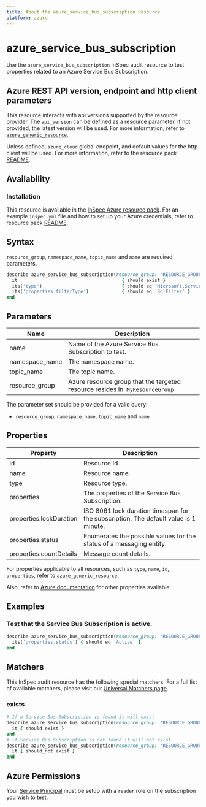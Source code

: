 ```yaml
---
title: About the azure_service_bus_subscription Resource
platform: azure
---
```


# azure_service_bus_subscription

Use the `azure_service_bus_subscription` InSpec audit resource to test properties related to an Azure Service Bus Subscription.

## Azure REST API version, endpoint and http client parameters

This resource interacts with api versions supported by the resource provider.
The `api_version` can be defined as a resource parameter.
If not provided, the latest version will be used.
For more information, refer to [`azure_generic_resource`](azure_generic_resource.md).

Unless defined, `azure_cloud` global endpoint, and default values for the http client will be used.
For more information, refer to the resource pack [README](../../README.md).

## Availability

### Installation

This resource is available in the [InSpec Azure resource pack](https://github.com/inspec/inspec-azure).
For an example `inspec.yml` file and how to set up your Azure credentials, refer to resource pack [README](../../README.md#Service-Principal).

## Syntax

`resource_group`, `namespace_name`, `topic_name` and `name` are required parameters.

```ruby
describe azure_service_bus_subscription(resource_group: 'RESOURCE_GROUP', namespace_name: 'NAMESPACE_NAME', topic_name: 'TOPIC_NAME', name: 'SUBSCRIPTION_NAME') do 
  it                                      { should exist }
  its('type')                             { should eq 'Microsoft.ServiceBus/Namespaces/Topics/Subscriptions/Rules' }
  its('properties.filterType')            { should eq 'SqlFilter' }
end
```

## Parameters

| Name           | Description                                                                      |
|----------------|----------------------------------------------------------------------------------|
| name           | Name of the Azure Service Bus Subscription to test.                         |
| namespace_name | The namespace name.                                                              |
| topic_name     | The topic name.                                                                  |
| resource_group | Azure resource group that the targeted resource resides in. `MyResourceGroup`    |

The parameter set should be provided for a valid query:
- `resource_group`, `namespace_name`, `topic_name` and `name`

## Properties

| Property                 | Description                                                      |
|--------------------------|------------------------------------------------------------------|
| id                       | Resource Id.                                                     |
| name                     | Resource name.                                                   |
| type                     | Resource type.                                                   |
| properties               | The properties of the Service Bus Subscription.                  |
| properties.lockDuration  | ISO 8061 lock duration timespan for the subscription. The default value is 1 minute. |
| properties.status        | Enumerates the possible values for the status of a messaging entity.|
| properties.countDetails  | Message count details.                                           |


For properties applicable to all resources, such as `type`, `name`, `id`, `properties`, refer to [`azure_generic_resource`](azure_generic_resource.md#properties).

Also, refer to [Azure documentation](https://docs.microsoft.com/en-us/rest/api/servicebus/stable/subscriptions/get) for other properties available.

## Examples

### Test that the Service Bus Subscription is active.

```ruby
describe azure_service_bus_subscription(resource_group: 'RESOURCE_GROUP', namespace_name: 'NAMESPACE_NAME', topic_name: 'TOPIC_NAME', name: 'SUBSCRIPTION_NAME') do
  its('properties.status') { should eq 'Active' }
end
```

## Matchers

This InSpec audit resource has the following special matchers. For a full list of available matchers, please visit our [Universal Matchers page](/inspec/matchers/).

### exists

```ruby
# If a Service Bus Subscription is found it will exist
describe azure_service_bus_subscription(resource_group: 'RESOURCE_GROUP', namespace_name: 'NAMESPACE_NAME', topic_name: 'TOPIC_NAME', name: 'SUBSCRIPTION_NAME') do
  it { should exist }
end
# if Service Bus Subscription is not found it will not exist
describe azure_service_bus_subscription(resource_group: 'RESOURCE_GROUP', namespace_name: 'NAMESPACE_NAME', topic_name: 'TOPIC_NAME', name: 'SUBSCRIPTION_NAME') do
  it { should_not exist }
end
```

## Azure Permissions

Your [Service Principal](https://docs.microsoft.com/en-us/azure/azure-resource-manager/resource-group-create-service-principal-portal) must be setup with a `reader` role on the subscription you wish to test.